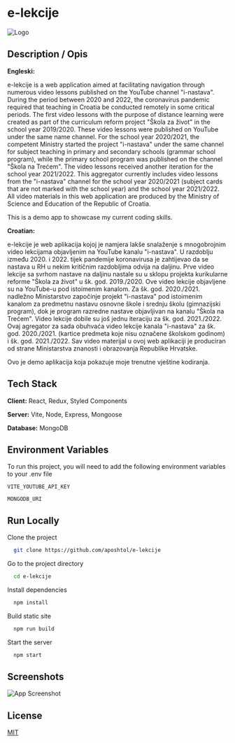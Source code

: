 # e-lekcije
![Logo](https://e-lekcije.online/social.png)

## Description / Opis

**Engleski:**

  e-lekcije is a web application aimed at facilitating navigation through numerous video lessons published on the YouTube channel "i-nastava".
During the period between 2020 and 2022, the coronavirus pandemic required that teaching in Croatia be conducted remotely in some critical periods. The first video lessons with the purpose of distance learning were created as part of the curriculum reform project "Škola za život" in the school year 2019/2020. These video lessons were published on YouTube under the same name channel. For the school year 2020/2021, the competent Ministry started the project "i-nastava" under the same channel for subject teaching in primary and secondary schools (grammar school program), while the primary school program was published on the channel "Škola na Trećem". The video lessons received another iteration for the school year 2021/2022. This aggregator currently includes video lessons from the "i-nastava" channel for the school year 2020/2021 (subject cards that are not marked with the school year) and the school year 2021/2022. All video materials in this web application are produced by the Ministry of Science and Education of the Republic of Croatia.

This is a demo app to showcase my current coding skills.


**Croatian:**

  e-lekcije je web aplikacija kojoj je namjera lakše snalaženje s mnogobrojnim video lekcijama objavljenim na YouTube kanalu "i-nastava". U razdoblju između 2020. i 2022. tijek pandemije koronavirusa je zahtijevao da se nastava u RH u nekim kritičnim razdobljima odvija na daljinu. Prve video lekcije sa svrhom nastave na daljinu nastale su u sklopu projekta kurikularne reforme "Škola za život" u šk. god. 2019./2020. Ove video lekcije objavljene su na YouTube-u pod istoimenim kanalom. Za šk. god. 2020./2021. nadležno Ministarstvo započinje projekt "i-nastava" pod istoimenim kanalom za predmetnu nastavu osnovne škole i srednju školu (gimnazijski program), dok je program razredne nastave objavljivan na kanalu "Škola na Trećem". Video lekcije dobile su još jednu iteraciju za šk. god. 2021./2022. Ovaj agregator za sada obuhvaća video lekcije kanala "i-nastava" za šk. god. 2020./2021. (kartice predmeta koje nisu označene školskom godinom) i šk. god. 2021./2022. Sav video materijal u ovoj web aplikaciji je produciran od strane Ministarstva znanosti i obrazovanja Republike Hrvatske.

  Ovo je demo aplikacija koja pokazuje moje trenutne vještine kodiranja.

## Tech Stack

**Client:** React, Redux, Styled Components

**Server:** Vite, Node, Express, Mongoose

**Database:** MongoDB

## Environment Variables

To run this project, you will need to add the following environment variables to your .env file

`VITE_YOUTUBE_API_KEY`

`MONGODB_URI`

## Run Locally

Clone the project

```bash
  git clone https://github.com/aposhtol/e-lekcije
```

Go to the project directory

```bash
  cd e-lekcije
```

Install dependencies

```bash
  npm install
```

Build static site

```bash
  npm run build
```

Start the server

```bash
  npm start
```

## Screenshots

![App Screenshot](https://e-lekcije.online//screenshot.jpg)

## License

[MIT](https://choosealicense.com/licenses/mit/)
